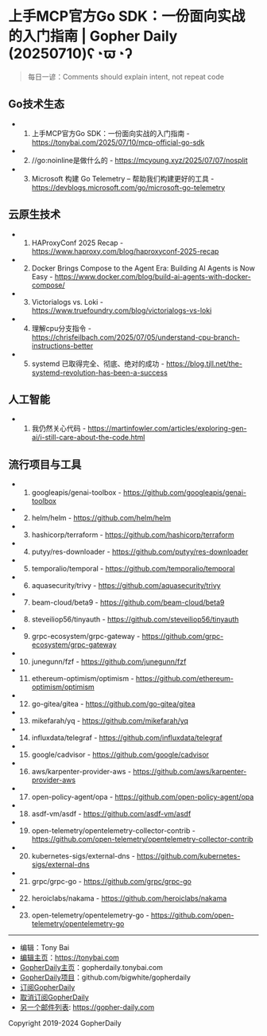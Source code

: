# 上手MCP官方Go SDK：一份面向实战的入门指南 | Gopher Daily (20250710)ʕ◔ϖ◔ʔ

>每日一谚：Comments should explain intent, not repeat code

## Go技术生态


- 1. 上手MCP官方Go SDK：一份面向实战的入门指南 - https://tonybai.com/2025/07/10/mcp-official-go-sdk

- 2. //go:noinline是做什么的 - https://mcyoung.xyz/2025/07/07/nosplit

- 3. Microsoft 构建 Go Telemetry – 帮助我们构建更好的工具 - https://devblogs.microsoft.com/go/microsoft-go-telemetry


## 云原生技术


- 1. HAProxyConf 2025 Recap - https://www.haproxy.com/blog/haproxyconf-2025-recap

- 2. Docker Brings Compose to the Agent Era: Building AI Agents is Now Easy - https://www.docker.com/blog/build-ai-agents-with-docker-compose/

- 3. Victorialogs vs. Loki - https://www.truefoundry.com/blog/victorialogs-vs-loki

- 4. 理解cpu分支指令 - https://chrisfeilbach.com/2025/07/05/understand-cpu-branch-instructions-better

- 5. systemd 已取得完全、彻底、绝对的成功 - https://blog.tjll.net/the-systemd-revolution-has-been-a-success


## 人工智能


- 1. 我仍然关心代码 - https://martinfowler.com/articles/exploring-gen-ai/i-still-care-about-the-code.html


## 流行项目与工具


- 1. googleapis/genai-toolbox - https://github.com/googleapis/genai-toolbox

- 2. helm/helm - https://github.com/helm/helm

- 3. hashicorp/terraform - https://github.com/hashicorp/terraform

- 4. putyy/res-downloader - https://github.com/putyy/res-downloader

- 5. temporalio/temporal - https://github.com/temporalio/temporal

- 6. aquasecurity/trivy - https://github.com/aquasecurity/trivy

- 7. beam-cloud/beta9 - https://github.com/beam-cloud/beta9

- 8. steveiliop56/tinyauth - https://github.com/steveiliop56/tinyauth

- 9. grpc-ecosystem/grpc-gateway - https://github.com/grpc-ecosystem/grpc-gateway

- 10. junegunn/fzf - https://github.com/junegunn/fzf

- 11. ethereum-optimism/optimism - https://github.com/ethereum-optimism/optimism

- 12. go-gitea/gitea - https://github.com/go-gitea/gitea

- 13. mikefarah/yq - https://github.com/mikefarah/yq

- 14. influxdata/telegraf - https://github.com/influxdata/telegraf

- 15. google/cadvisor - https://github.com/google/cadvisor

- 16. aws/karpenter-provider-aws - https://github.com/aws/karpenter-provider-aws

- 17. open-policy-agent/opa - https://github.com/open-policy-agent/opa

- 18. asdf-vm/asdf - https://github.com/asdf-vm/asdf

- 19. open-telemetry/opentelemetry-collector-contrib - https://github.com/open-telemetry/opentelemetry-collector-contrib

- 20. kubernetes-sigs/external-dns - https://github.com/kubernetes-sigs/external-dns

- 21. grpc/grpc-go - https://github.com/grpc/grpc-go

- 22. heroiclabs/nakama - https://github.com/heroiclabs/nakama

- 23. open-telemetry/opentelemetry-go - https://github.com/open-telemetry/opentelemetry-go


----

- 编辑：Tony Bai
- [编辑主页](https://tonybai.com)：https://tonybai.com
- [GopherDaily主页](https://gopherdaily.tonybai.com)：gopherdaily.tonybai.com
- [GopherDaily项目](https://github.com/bigwhite/gopherdaily)：github.com/bigwhite/gopherdaily
- [订阅GopherDaily](https://gopherdaily.tonybai.com/subscribe)
- [取消订阅GopherDaily](https://gopherdaily.tonybai.com/unsubscribe)
- [另一个邮件列表](https://gopher-daily.com): https://gopher-daily.com

Copyright 2019-2024 GopherDaily
